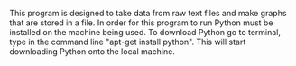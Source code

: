 This program is designed to take data from raw text files and make graphs that are stored in a file.
In order for this program to run Python must be installed on the machine being used. To download Python
go to terminal, type in the command line "apt-get install python". This will start downloading Python
onto the local machine.
